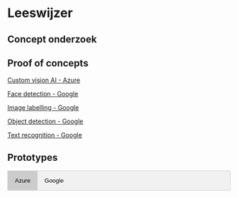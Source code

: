 # Leeswijzer

## Concept onderzoek

## Proof of concepts

[Custom vision AI - Azure][Onderzoek customAI.pdf]

[Face detection - Google][Face detection - Google.zip]

[Image labelling - Google][Image labelling - Google.zip]

[Object detection - Google][Object detection - Google.zip]

[Text recognition - Google][Text recognition - Google.zip]

## Prototypes 

<!-- Tab links -->
<div class="tab">
  <button class="tablinks active" onclick="openCity(event, 'Azure')">Azure</button>
  <button class="tablinks" onclick="openCity(event, 'Google')">Google</button>
</div>

<!-- Tab content -->
<div id="Azure" class="tabcontent">
  <table style="margin-left: auto; margin-right: auto;">
    <tr>
        <th>Naam service</th>
        <th>Platform Cloud Hosting</th>
        <th>Onderzocht</th>
        <th>Conclusie</th>
    </tr>
    <tr>
        <td>Language Understanding</td>
        <td>Microsoft Azure</td>
        <td>✅</td>
        <td></td>
    </tr>
    <tr>
        <td>QnA Maker</td>
        <td>Microsoft Azure</td>
        <td>✅</td>
        <td>[Veelgestelde vragen onderzoek][link2]</td>
    </tr>
    <tr>
        <td>Bot Framework SDK</td>
        <td>Microsoft Azure</td>
        <td>✅</td>
        <td><a href="https://github.com/teundeclercq/Research-AI-services/files/5769467/BotFramework.SDK.Microsoft.Azure.zip">Bot Framework SDK</a></td>
    </tr>
    <tr>
        <td>Anomaly Detector</td>
        <td>Microsoft Azure</td>
        <td>✅</td>
        <td></td>
    </tr>
    <tr>
        <td>Content Moderator</td>
        <td>Microsoft Azure</td>
        <td>🚫</td>
        <td></td>
    </tr>
    <tr>
        <td>Personalizer</td>
        <td>Microsoft Azure</td>
        <td>🚫</td>
        <td></td>
    </tr>
    <tr>
        <td>Metrics Advisor</td>
        <td>Microsoft Azure</td>
        <td>🚫</td>
        <td></td>
    </tr>
    <tr>
        <td>Text analytics</td>
        <td>Microsoft Azure</td>
        <td>🚫</td>
        <td></td>
    </tr>
    <tr>
        <td>Translator</td>
        <td>Microsoft Azure</td>
        <td>🚫</td>
        <td></td>
    </tr>    
    <tr>
        <td>Insluitende lezer</td>
        <td>Microsoft Azure</td>
        <td>🚫</td>
        <td></td>
    </tr>
    <tr>
        <td>Speech to Text</td>
        <td>Microsoft Azure</td>
        <td>🚫</td>
        <td></td>
    </tr>
    <tr>
        <td>Text to Speech</td>
        <td>Microsoft Azure</td>
        <td>🚫</td>
        <td></td>
    </tr>
    <tr>
        <td>Speech Translation </td>
        <td>Microsoft Azure</td>
        <td>🚫</td>
        <td></td>
    </tr>
    <tr>
        <td>Computer Vision</td>
        <td>Microsoft Azure</td>
        <td>✅</td>
        <td></td>
    </tr>
    <tr>
        <td>Custom Vision</td>
        <td>Microsoft Azure</td>
        <td>✅</td>
        <td><a href="https://github.com/teundeclercq/Research-AI-services/files/5768963/Onderzoek.customAI.pdf">Custom Vision AI</a></td>
    </tr>
    <tr>
        <td>Face Recognition</td>
        <td>Microsoft Azure</td>
        <td>🚫</td>
        <td></td>
    </tr>
    <tr>
        <td>Form Recognizer</td>
        <td>Microsoft Azure</td>
        <td>🚫</td>
        <td></td>
    </tr>
    <tr>
        <td>Video Indexer</td>
        <td>Microsoft Azure</td>
        <td>🚫</td>
        <td></td>
    </tr>    
    <tr>
        <td>Video Indexer</td>
        <td>Microsoft Azure</td>
        <td>🚫</td>
        <td></td>
    </tr>
  </table>
  

</div>

<div id="Google" class="tabcontent">
   <table>
    <tr>
       <th>Naam service</th>
       <th>Platform Cloud Hosting</th>
       <th>Onderzocht</th>
       <th>Conclusie</th>
    </tr>
    <tr>
        <td>Face detection</td>
        <td>Google Cloud Firebase ML Kit</td>    
        <td>✅</td>
        <td></td>
    </tr>    
    <tr>
        <td>Text Recognition</td>
        <td>Google Cloud Firebase ML Kit</td>    
        <td>✅</td>
        <td></td>
    </tr>
    <tr>
        <td>Dialogflow</td>
        <td>Google Cloud</td>    
        <td>✅</td>
        <td></td>
    </tr>
   </table>

</div>


<script>
function openCity(evt, cityName) {
  // Declare all variables
  var i, tabcontent, tablinks;

  // Get all elements with class="tabcontent" and hide them
  tabcontent = document.getElementsByClassName("tabcontent");
  for (i = 0; i < tabcontent.length; i++) {
    tabcontent[i].style.display = "none";
  }

  // Get all elements with class="tablinks" and remove the class "active"
  tablinks = document.getElementsByClassName("tablinks");
  for (i = 0; i < tablinks.length; i++) {
    tablinks[i].className = tablinks[i].className.replace(" active", "");
  }

  // Show the current tab, and add an "active" class to the button that opened the tab
  document.getElementById(cityName).style.display = "block";
  evt.currentTarget.className += " active";
} 
</script>

<style>
.tab {
  overflow: hidden;
  border: 1px solid #ccc;
  background-color: #f1f1f1;
}

/* Style the buttons that are used to open the tab content */
.tab button {
  background-color: inherit;
  float: left;
  border: none;
  outline: none;
  cursor: pointer;
  padding: 14px 16px;
  transition: 0.3s;
}

/* Change background color of buttons on hover */
.tab button:hover {
  background-color: #ddd;
}

/* Create an active/current tablink class */
.tab button.active {
  background-color: #ccc;
}

/* Style the tab content */
.tabcontent {
  display: none;
  padding: 6px 12px;
  border: 1px solid #ccc;
  border-top: none;
} 
</style>


[Schematische Cognitive Service.xlsx]:https://github.com/teundeclercq/Research-AI-services/files/5765295/Schematische.Cognitive.Service.xlsx
[Onderzoek customAI.pdf]:https://github.com/teundeclercq/Research-AI-services/files/5768963/Onderzoek.customAI.pdf
[Face detection - Google.zip]:https://github.com/teundeclercq/Research-AI-services/files/5769353/Face.detection.-.Google.zip
[Image labelling - Google.zip]:https://github.com/teundeclercq/Research-AI-services/files/5769356/Image.labelling.-.Google.zip
[Object detection - Google.zip]:https://github.com/teundeclercq/Research-AI-services/files/5769358/Object.detection.-.Google.zip
[Text recognition - Google.zip]:https://github.com/teundeclercq/Research-AI-services/files/5769359/Text.recognition.-.Google.zip
[BotFramework SDK Microsoft Azure.zip]:https://github.com/teundeclercq/Research-AI-services/files/5769467/BotFramework.SDK.Microsoft.Azure.zip


[Internbot.zip]:https://github.com/teundeclercq/Research-AI-services/files/5769471/Internbot.zip

[CV Checker.zip]:https://github.com/teundeclercq/Research-AI-services/files/5769469/CV.Checker.zip
